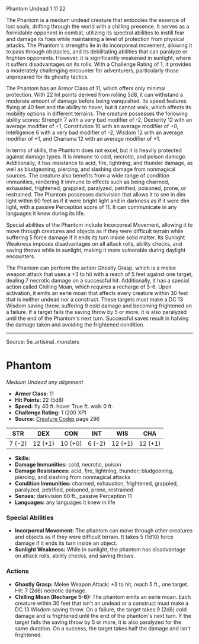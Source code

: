 <MonsterName/>Phantom</MonsterName>
<CreatureType/>Undead</CreatureType>
<CR/>1</CR>
<AC/>11</AC>
<HP/>22</HP>
<summary>The Phantom is a medium undead creature that embodies the essence of lost souls, drifting through the world with a chilling presence. It serves as a formidable opponent in combat, utilizing its spectral abilities to instill fear and damage its foes while maintaining a level of protection from physical attacks. The Phantom's strengths lie in its incorporeal movement, allowing it to pass through obstacles, and its debilitating abilities that can paralyze or frighten opponents. However, it is significantly weakened in sunlight, where it suffers disadvantages on its rolls. With a Challenge Rating of 1, it provides a moderately challenging encounter for adventurers, particularly those unprepared for its ghostly tactics.</summary>

<detail>

The Phantom has an Armor Class of 11, which offers only minimal protection. With 22 hit points derived from rolling 5d8, it can withstand a moderate amount of damage before being vanquished. Its speed features flying at 40 feet and the ability to hover, but it cannot walk, which affects its mobility options in different terrains. The creature possesses the following ability scores: Strength 7 with a very bad modifier of -2, Dexterity 12 with an average modifier of +1, Constitution 10 with an average modifier of +0, Intelligence 6 with a very bad modifier of -2, Wisdom 12 with an average modifier of +1, and Charisma 12 with an average modifier of +1.

In terms of skills, the Phantom does not excel, but it is heavily protected against damage types. It is immune to cold, necrotic, and poison damage. Additionally, it has resistance to acid, fire, lightning, and thunder damage, as well as bludgeoning, piercing, and slashing damage from nonmagical sources. The creature also benefits from a wide range of condition immunities, rendering it immune to effects such as being charmed, exhausted, frightened, grappled, paralyzed, petrified, poisoned, prone, or restrained. The Phantom possesses darkvision that allows it to see in dim light within 60 feet as if it were bright light and in darkness as if it were dim light, with a passive Perception score of 11. It can communicate in any languages it knew during its life.

Special abilities of the Phantom include Incorporeal Movement, allowing it to move through creatures and objects as if they were difficult terrain while suffering 5 force damage if it ends its turn inside solid matter. Its Sunlight Weakness imposes disadvantages on all attack rolls, ability checks, and saving throws while in sunlight, making it more vulnerable during daylight encounters.

The Phantom can perform the action Ghostly Grasp, which is a melee weapon attack that uses a +3 to hit with a reach of 5 feet against one target, dealing 7 necrotic damage on a successful hit. Additionally, it has a special action called Chilling Moan, which requires a recharge of 5-6. Upon activation, it emits an eerie moan that affects every creature within 30 feet that is neither undead nor a construct. These targets must make a DC 13 Wisdom saving throw, suffering 9 cold damage and becoming frightened on a failure. If a target fails the saving throw by 5 or more, it is also paralyzed until the end of the Phantom's next turn. Successful saves result in halving the damage taken and avoiding the frightened condition.</detail>



---

Source: 5e_artisinal_monsters

# Phantom

*Medium* *Undead* *any alignment*

- **Armor Class:** 11
- **Hit Points:** 22 (5d8)
- **Speed:** fly 40 ft. hover True ft. walk 0 ft.
- **Challenge Rating:** 1 (200 XP)
- **Source:** [Creature Codex](https://koboldpress.com/kpstore/product/creature-codex-for-5th-edition-dnd) page 296

| STR | DEX | CON | INT | WIS | CHA |
| --- | --- | --- | --- | --- | --- |
| 7 (-2) | 12 (+1) | 10 (+0) | 6 (-2) | 12 (+1) | 12 (+1) |

- **Skills:** 
- **Damage Immunities:** cold, necrotic, poison
- **Damage Resistances:** acid, fire, lightning, thunder; bludgeoning, piercing, and slashing from nonmagical attacks
- **Condition Immunities:** charmed, exhaustion, frightened, grappled, paralyzed, petrified, poisoned, prone, restrained
- **Senses:** darkvision 60 ft., passive Perception 11
- **Languages:** any languages it knew in life

### Special Abilities

- **Incorporeal Movement:** The phantom can move through other creatures and objects as if they were difficult terrain. It takes 5 (1d10) force damage if it ends its turn inside an object.
- **Sunlight Weakness:** While in sunlight, the phantom has disadvantage on attack rolls, ability checks, and saving throws.

### Actions

- **Ghostly Grasp:** Melee Weapon Attack: +3 to hit, reach 5 ft., one target. Hit: 7 (2d6) necrotic damage.
- **Chilling Moan (Recharge 5-6):** The phantom emits an eerie moan. Each creature within 30 feet that isn't an undead or a construct must make a DC 13 Wisdom saving throw. On a failure, the target takes 9 (2d8) cold damage and is frightened until the end of the phantom's next turn. If the target fails the saving throw by 5 or more, it is also paralyzed for the same duration. On a success, the target takes half the damage and isn't frightened.




